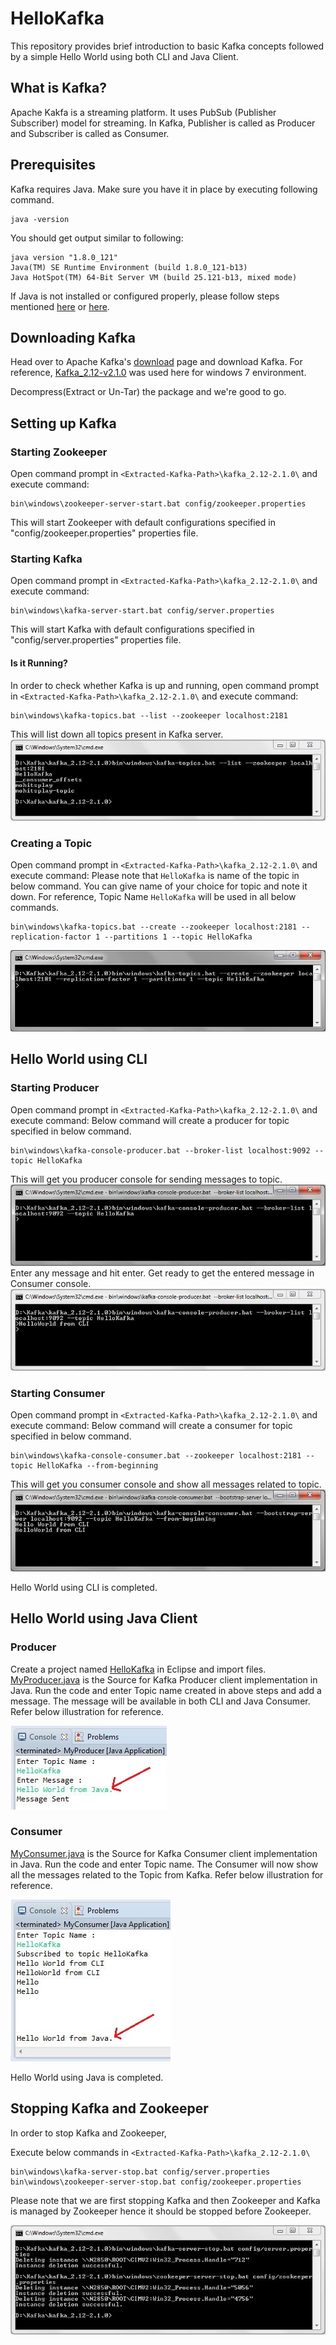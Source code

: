 # HelloKafka
This repository provides brief introduction to basic Kafka concepts followed by a simple Hello World using both CLI and Java Client.

## What is Kafka?
Apache Kakfa is a streaming platform. It uses PubSub (Publisher Subscriber) model for streaming. In Kafka, Publisher is called as Producer and Subscriber is called as Consumer.

## Prerequisites
Kafka requires Java. Make sure you have it in place by executing following command.
```CMD
java -version
```
You should get output similar to following:
```CMD
java version "1.8.0_121"
Java(TM) SE Runtime Environment (build 1.8.0_121-b13)
Java HotSpot(TM) 64-Bit Server VM (build 25.121-b13, mixed mode)
```
If Java is not installed or configured properly, please follow steps mentioned [here](https://www.java.com/en/download/help/download_options.xml) or [here](https://www3.ntu.edu.sg/home/ehchua/programming/howto/JDK_Howto.html).

## Downloading Kafka
Head over to Apache Kafka's [download](https://kafka.apache.org/downloads) page and download Kafka.
For reference, [Kafka_2.12-v2.1.0](http://mirrors.wuchna.com/apachemirror/kafka/2.1.0/kafka_2.12-2.1.0.tgz) was used here for windows 7 environment.

Decompress(Extract or Un-Tar) the package and we're good to go.

## Setting up Kafka

### Starting Zookeeper

Open command prompt in `<Extracted-Kafka-Path>\kafka_2.12-2.1.0\` and execute command:
```CMD
bin\windows\zookeeper-server-start.bat config/zookeeper.properties
```
This will start Zookeeper with default configurations specified in "config/zookeeper.properties" properties file.

### Starting Kafka
Open command prompt in `<Extracted-Kafka-Path>\kafka_2.12-2.1.0\` and execute command:
```CMD
bin\windows\kafka-server-start.bat config/server.properties
```
This will start Kafka with default configurations specified in "config/server.properties" properties file.

#### Is it Running?
In order to check whether Kafka is up and running, open command prompt in `<Extracted-Kafka-Path>\kafka_2.12-2.1.0\` and execute command:
```CMD
bin\windows\kafka-topics.bat --list --zookeeper localhost:2181
```
This will list down all topics present in Kafka server.
![ListingKafkaTopics](https://raw.githubusercontent.com/contactsharmamohit/HelloKafka/master/Illustrations/ListingKafkaTopics.JPG)

### Creating a Topic
Open command prompt in `<Extracted-Kafka-Path>\kafka_2.12-2.1.0\` and execute command:
Please note that `HelloKafka` is name of the topic in below command. 
You can give name of your choice for topic and note it down. 
For reference, Topic Name `HelloKafka` will be used in all below commands.
```CMD
bin\windows\kafka-topics.bat --create --zookeeper localhost:2181 --replication-factor 1 --partitions 1 --topic HelloKafka
```
![CreatingKafkaTopic](https://raw.githubusercontent.com/contactsharmamohit/HelloKafka/master/Illustrations/CreatingKafkaTopic.JPG)
## Hello World using CLI
### Starting Producer
Open command prompt in `<Extracted-Kafka-Path>\kafka_2.12-2.1.0\` and execute command:
Below command will create a producer for topic specified in below command.
```CMD
bin\windows\kafka-console-producer.bat --broker-list localhost:9092 --topic HelloKafka
```
This will get you producer console for sending messages to topic.
![StartingProducerCLI](https://raw.githubusercontent.com/contactsharmamohit/HelloKafka/master/Illustrations/StartingProducerCLI.JPG)
Enter any message and hit enter. Get ready to get the entered message in Consumer console.
![SendingMessageProducerCLI](https://raw.githubusercontent.com/contactsharmamohit/HelloKafka/master/Illustrations/SendingMessageProducerCLI.JPG)

### Starting Consumer
Open command prompt in `<Extracted-Kafka-Path>\kafka_2.12-2.1.0\` and execute command:
Below command will create a consumer for topic specified in below command.
```CMD
bin\windows\kafka-console-consumer.bat --zookeeper localhost:2181 --topic HelloKafka --from-beginning
```
This will get you consumer console and show all messages related to topic.
![StartingConsumerCLI](https://raw.githubusercontent.com/contactsharmamohit/HelloKafka/master/Illustrations/StartingConsumerCLI.JPG)

Hello World using CLI is completed.

## Hello World using Java Client
### Producer
Create a project named [HelloKafka](https://github.com/contactsharmamohit/HelloKafka/tree/master/HelloKafka) in Eclipse and import files.
[MyProducer.java](https://github.com/contactsharmamohit/HelloKafka/blob/master/HelloKafka/src/hello/kafka/MyProducer.java) is the Source for Kafka Producer client implementation in Java.
Run the code and enter Topic name created in above steps and add a message. The message will be available in both CLI and Java Consumer.
Refer below illustration for reference.

![StartingConsumerCLI](https://raw.githubusercontent.com/contactsharmamohit/HelloKafka/master/Illustrations/ProducerConsoleJava.JPG)

### Consumer
[MyConsumer.java](https://github.com/contactsharmamohit/HelloKafka/blob/master/HelloKafka/src/hello/kafka/MyConsumer.java) is the Source for Kafka Consumer client implementation in Java.
Run the code and enter Topic name. The Consumer will now show all the messages related to the Topic from Kafka.
Refer below illustration for reference.

![ConsumerConsoleJava](https://raw.githubusercontent.com/contactsharmamohit/HelloKafka/master/Illustrations/ConsumerConsoleJava.JPG)

Hello World using Java is completed.

## Stopping Kafka and Zookeeper
In order to stop Kafka and Zookeeper,

Execute below commands in `<Extracted-Kafka-Path>\kafka_2.12-2.1.0\`
```CMD
bin\windows\kafka-server-stop.bat config/server.properties
bin\windows\zookeeper-server-stop.bat config/zookeeper.properties
```
Please note that we are first stopping Kafka and then Zookeeper and Kafka is managed by Zookeeper hence it should be stopped before Zookeeper.

![StoppingZookeperAndKafka](https://raw.githubusercontent.com/contactsharmamohit/HelloKafka/master/Illustrations/StoppingZookeperAndKafka.JPG)
